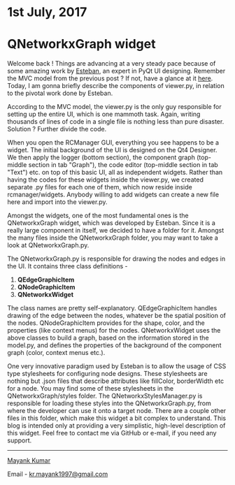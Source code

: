 # 1st July, 2017

# QNetworkxGraph widget

Welcome back ! Things are advancing at a very steady pace because of some amazing work by [Esteban](https://github.com/orensbruli), an expert in PyQt UI designing. Remember the MVC model from the previous post ? If not, have a glance at it [here](https://robocomp.github.io/web/gsoc/2017/mayank/post3). Today, I am gonna briefly describe the components of viewer.py, in relation to the pivotal work done by Esteban.

According to the MVC model, the viewer.py is the only guy responsible for setting up the entire UI, which is one mammoth task. Again, writing thousands of lines of code in a single file is nothing less than pure disaster. Solution ? Further divide the code.

When you open the RCManager GUI, everything you see happens to be a widget. The initial background of the UI is designed on the Qt4 Designer. We then apply the logger (bottom section), the component graph (top-middle section in tab "Graph"), the code editor (top-middle section in tab "Text") etc. on top of this basic UI, all as independent widgets. Rather than having the codes for these widgets inside the viewer.py, we created separate .py files for each one of them, which now reside inside rcmanager/widgets. Anybody willing to add widgets can create a new file here and import into the viewer.py.

Amongst the widgets, one of the most fundamental ones is the QNetworkxGraph widget, which was developed by Esteban. Since it is a really large component in itself, we decided to have a folder for it. Amongst the many files inside the QNetworkxGraph folder, you may want to take a look at QNetworkxGraph.py. 

The QNetworkxGraph.py is responsible for drawing the nodes and edges in the UI. It contains three class definitions -
1) **QEdgeGraphicItem**
2) **QNodeGraphicItem**
3) **QNetworkxWidget**

The class names are pretty self-explanatory. QEdgeGraphicItem handles drawing of the edge between the nodes, whatever be the spatial position of the nodes. QNodeGraphicItem provides for the shape, color, and the properties (like context menus) for the nodes. QNetworkxWidget uses the above classes to build a graph, based on the information stored in the model.py, and defines the properties of the background of the component graph (color, context menus etc.).

One very innovative paradigm used by Esteban is to allow the usage of CSS type stylesheets for configuring node designs. These stylesheets are nothing but .json files that describe attributes like fillColor, borderWidth etc for a node. You may find some of these stylesheets in the QNetworkxGraph/styles folder. The QNetworkxStylesManager.py is responsible for loading these styles into the QNetworkxGraph.py, from where the developer can use it onto a target node. There are a couple other files in this folder, which make this widget a bit complex to understand. This blog is intended only at providing a very simplistic, high-level description of this widget. Feel free to contact me via GitHub or e-mail, if you need any support.

* * * 

[Mayank Kumar](https://github.com/Kmayankkr/)

Email - kr.mayank1997@gmail.com
